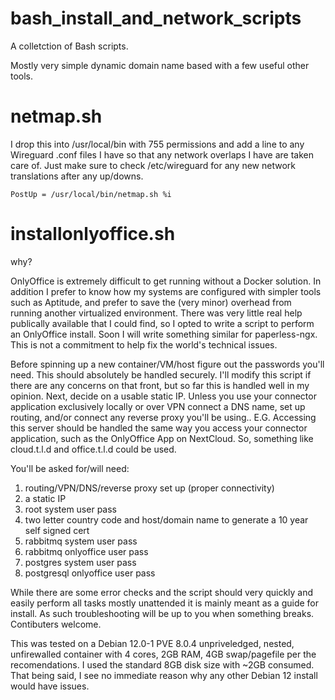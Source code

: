# bash_install_and_network_scripts
A colletction of Bash scripts.

Mostly very simple dynamic domain name based with a few useful other tools.

# netmap.sh
I drop this into /usr/local/bin with 755 permissions and add a line to any Wireguard .conf files I have so that any network overlaps I have are taken care of. Just make sure to check /etc/wireguard for any new network translations after any up/downs.

`PostUp = /usr/local/bin/netmap.sh %i`

# installonlyoffice.sh
why?

OnlyOffice is extremely difficult to get running without a Docker solution. In addition I prefer to know how my systems are configured with simpler tools such as Aptitude, and prefer to save the (very minor) overhead from running another virtualized environment. There was very little real help publically available that I could find, so I opted to write a script to perform an OnlyOffice install. Soon I will write something similar for paperless-ngx. This is not a commitment to help fix the world's technical issues.

Before spinning up a new container/VM/host figure out the passwords you'll need. This should absolutely be handled securely. I'll modify this script if there are any concerns on that front, but so far this is handled well in my opinion. Next, decide on a usable static IP. Unless you use your connector application exclusively locally or over VPN connect a DNS name, set up routing, and/or connect any reverse proxy you'll be using.. E.G. Accessing this server should be handled the same way you access your connector application, such as the OnlyOffice App on NextCloud. So, something like cloud.t.l.d and office.t.l.d could be used.

You'll be asked for/will need:
1. routing/VPN/DNS/reverse proxy set up (proper connectivity)
2. a static IP
3. root system user pass
3. two letter country code and host/domain name to generate a 10 year self signed cert
4. rabbitmq system user pass
5. rabbitmq onlyoffice user pass
8. postgres system user pass
7. postgresql onlyoffice user pass

While there are some error checks and the script should very quickly and easily perform all tasks mostly unattended it is mainly meant as a guide for install. As such troubleshooting will be up to you when something breaks. Contibuters welcome.

This was tested on a Debian 12.0-1 PVE 8.0.4 unpriveledged, nested, unfirewalled container with 4 cores, 2GB RAM, 4GB swap/pagefile per the recomendations. I used the standard 8GB disk size with ~2GB consumed. That being said, I see no immediate reason why any other Debian 12 install would have issues.
